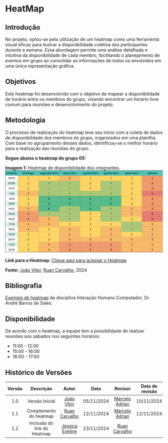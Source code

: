 # HeatMap

## Introdução
No projeto, optou-se pela utilização de um heatmap como uma ferramenta visual eficaz para ilustrar a disponibilidade coletiva dos participantes durante a semana. Essa abordagem permite uma análise detalhada e intuitiva da disponibilidade de cada membro, facilitando o planejamento de eventos em grupo ao consolidar as informações de todos os envolvidos em uma única representação gráfica.

## Objetivos
Este heatmap foi desenvolvido com o objetivo de mapear a disponibilidade de horário entre os membros do grupo, visando encontrar um horário livre comum para reuniões e desenvolvimento do projeto.

## Metodologia
O processo de realização do heatmap teve seu início com a coleta de dados de disponibilidade dos membros do grupo, organizados em uma planilha. Com base no agrupamento desses dados, identificou-se o melhor horário para a realização das reuniões do grupo.

**Segue abaixo o heatmap do grupo 05:**


**Imagem 1:** Heatmap de disponibilidade dos integrantes.
![Heatmap](../assets/heatmap.png)

**Link para o Heatmap:** [Clique aqui para acessar o Heatmap](https://docs.google.com/spreadsheets/d/1Hohu5z3OCw5robYpv5zjdTzFoDD7g_l-0YoJCJjk4vc/edit?usp=sharing)

**Fonte:**  [João Vitor](https://github.com/Jauzimm), [Ruan Carvalho](https://github.com/Ruan-Carvalho), 2024

## Bibliografia
[Exemplo de heatmap](https://docs.google.com/spreadsheets/d/1qsrnEGGf6XWL3buII_7EzXH1-NXewr9G0aicRZ9fVAs/edit?gid=96807035#gid=96807035)
 da disciplina Interação Humano Computador, Dr. André Barros de Sales.

## Disponibilidade
De acordo com o heatmap, a equipe tem a possibilidade de realizar reuniões aos sábados nos seguintes horários:
- 11:00 - 12:00
- 15:00 - 16:00
- 16:00 - 17:00

## **Histórico de Versões**

| Versão |          Descrição              |     Autor      |      Data      |   Revisor     |    Data de revisão    |  
|:------:|:-------------------------------:|:--------------:|:--------------:|:-------------:|:---------------------:|
|  1.0   | Versão Inicial|   [João Vitor](https://github.com/Jauzimm)  |   05/11/2024   | [Marcelo Adrian](https://github.com/Marcelo-Adrian)  |   10/11/2024 |
| 1.1 | Complemento do heatmap | [Ruan Carvalho](https://github.com/Ruan-Carvalho) | 12/11/2024 | [Marcelo Adrian](https://github.com/Marcelo-Adrian) |12/11/2024|
|  1.2   | Inclusão do link do Heatmap| [Jessica Eveline](https://github.com/xzxjesse) | 23/11/2024 | [Ruan Carvalho](https://github.com/Ruan-Carvalho) | |
